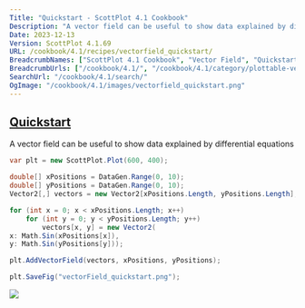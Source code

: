 ```yaml
---
Title: "Quickstart - ScottPlot 4.1 Cookbook"
Description: "A vector field can be useful to show data explained by differential equations"
Date: 2023-12-13
Version: ScottPlot 4.1.69
URL: /cookbook/4.1/recipes/vectorfield_quickstart/
BreadcrumbNames: ["ScottPlot 4.1 Cookbook", "Vector Field", "Quickstart"]
BreadcrumbUrls: ["/cookbook/4.1/", "/cookbook/4.1/category/plottable-vector-field", "/cookbook/4.1/recipes/vectorfield_quickstart/"]
SearchUrl: "/cookbook/4.1/search/"
OgImage: "/cookbook/4.1/images/vectorfield_quickstart.png"
---
```


<h2><a id='quickstart' href='/cookbook/4.1/recipes/vectorfield_quickstart/'>Quickstart</a></h2>

A vector field can be useful to show data explained by differential equations

```cs
var plt = new ScottPlot.Plot(600, 400);

double[] xPositions = DataGen.Range(0, 10);
double[] yPositions = DataGen.Range(0, 10);
Vector2[,] vectors = new Vector2[xPositions.Length, yPositions.Length];

for (int x = 0; x < xPositions.Length; x++)
    for (int y = 0; y < yPositions.Length; y++)
        vectors[x, y] = new Vector2(
x: Math.Sin(xPositions[x]),
y: Math.Sin(yPositions[y]));

plt.AddVectorField(vectors, xPositions, yPositions);

plt.SaveFig("vectorField_quickstart.png");
```

<img src='../../images/vectorfield_quickstart.png' class='d-block mx-auto my-5' />


